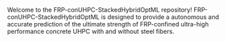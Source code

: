 Welcome to the FRP-conUHPC-StackedHybridOptML repository! FRP-conUHPC-StackedHybridOptML is designed to provide a  autonomous and accurate prediction of the ultimate strength of FRP-confined ultra-high performance concrete UHPC with and without steel fibers.
